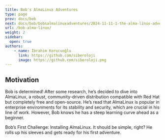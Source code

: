 ```yaml
---
title: Bob's AlmaLinux Adventures
type: page
prev: docs/bob
next: docs/bob/bobsalmalinuxadventures/2024-11-11-1-the-alma-linux-adventures-of-bob-a-junior-system-administrator
url: /bob-alma-linux/
weight: 2
sidebar:
  open: true
authors:
    - name: İbrahim Korucuoğlu
      link: https://github.com/siberoloji
      image: https://github.com/siberoloji.png
---
```


## Motivation

Bob is determined! After some research, he’s decided to dive into AlmaLinux, a robust, community-driven distribution compatible with Red Hat but completely free and open-source. He’s read that AlmaLinux is popular in enterprise environments for its stability and security, which are crucial in his line of work. However, Bob knows he has a steep learning curve ahead as a beginner.

Bob’s First Challenge: Installing AlmaLinux. It should be simple, right? He rolls up his sleeves and gets ready for his first adventure.
